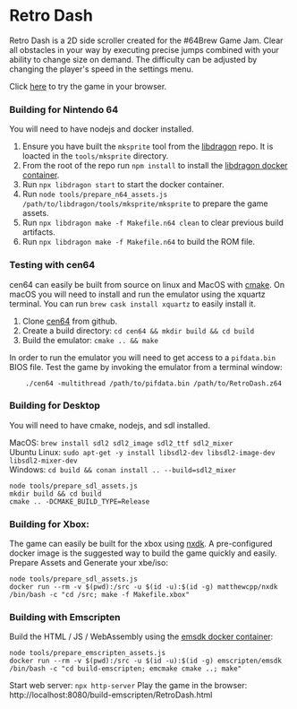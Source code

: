 # Retro Dash

Retro Dash is a 2D side scroller created for the #64Brew Game Jam. Clear all obstacles in your way by executing precise jumps combined with your ability to change size on demand. The difficulty can be adjusted by changing the player's speed in the settings menu.

Click [here](https://matthewcpp.itch.io/retrodash) to try the game in your browser.

### Building for Nintendo 64

You will need to have nodejs and docker installed.

1. Ensure you have built the `mksprite` tool from the [libdragon](https://github.com/DragonMinded/libdragon) repo.  It is loacted in the `tools/mksprite` directory.
1. From the root of the repo run `npm install` to install the [libdragon docker container](https://github.com/anacierdem/libdragon-docker).
1. Run `npx libdragon start` to start the docker container.
1. Run `node tools/prepare_n64_assets.js /path/to/libdragon/tools/mksprite/mksprite` to prepare the game assets.
1. Run `npx libdragon make -f Makefile.n64 clean` to clear previous build artifacts.
1. Run `npx libdragon make -f Makefile.n64` to build the ROM file.


### Testing with cen64

cen64 can easily be built from source on linux and MacOS with [cmake](https://cmake.org/). 
On macOS you will need to install and run the emulator using the xquartz terminal.  You can run `brew cask install xquartz` to easily install it.

1. Clone [cen64](https://github.com/n64dev/cen64) from github.
1. Create a build directory: `cd cen64 && mkdir build && cd build`
1. Build the emulator: `cmake .. && make`

In order to run the emulator you will need to get access to a `pifdata.bin` BIOS file.
Test the game by invoking the emulator from a terminal window: 
```shell script
	./cen64 -multithread /path/to/pifdata.bin /path/to/RetroDash.z64
```

### Building for Desktop

You will need to have cmake, nodejs, and sdl installed.

MacOS: `brew install sdl2 sdl2_image sdl2_ttf sdl2_mixer`  
Ubuntu Linux: `sudo apt-get -y install libsdl2-dev libsdl2-image-dev libsdl2-mixer-dev`  
Windows: `cd build && conan install .. --build=sdl2_mixer`

```shell script
node tools/prepare_sdl_assets.js
mkdir build && cd build
cmake .. -DCMAKE_BUILD_TYPE=Release
```

### Building for Xbox:

The game can easily be built for the xbox using [nxdk](https://github.com/XboxDev/nxdk).
A pre-configured docker image is the suggested way to build the game quickly and easily.  
Prepare Assets and Generate your xbe/iso:
```shell script
node tools/prepare_sdl_assets.js
docker run --rm -v $(pwd):/src -u $(id -u):$(id -g) matthewcpp/nxdk /bin/bash -c "cd /src; make -f Makefile.xbox"
```

### Building with Emscripten
Build the HTML / JS / WebAssembly using the [emsdk docker container](https://hub.docker.com/r/emscripten/emsdk): 
```shell script
node tools/prepare_emscripten_assets.js
docker run --rm -v $(pwd):/src -u $(id -u):$(id -g) emscripten/emsdk /bin/bash -c "cd build-emscripten; emcmake cmake ..; make"
```
Start web server: `npx http-server`
Play the game in the browser: http://localhost:8080/build-emscripten/RetroDash.html